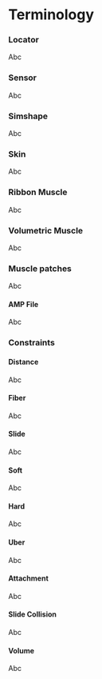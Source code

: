 # Terminology

### Locator

Abc

### Sensor

Abc

### Simshape

Abc

### Skin

Abc

### Ribbon Muscle

Abc

### Volumetric Muscle

Abc

### Muscle patches

Abc

#### AMP File

Abc

### Constraints

#### Distance

Abc

#### Fiber

Abc

#### Slide

Abc

#### Soft

Abc

#### Hard

Abc

#### Uber

Abc

#### Attachment

Abc

#### Slide Collision

Abc

#### Volume

Abc

